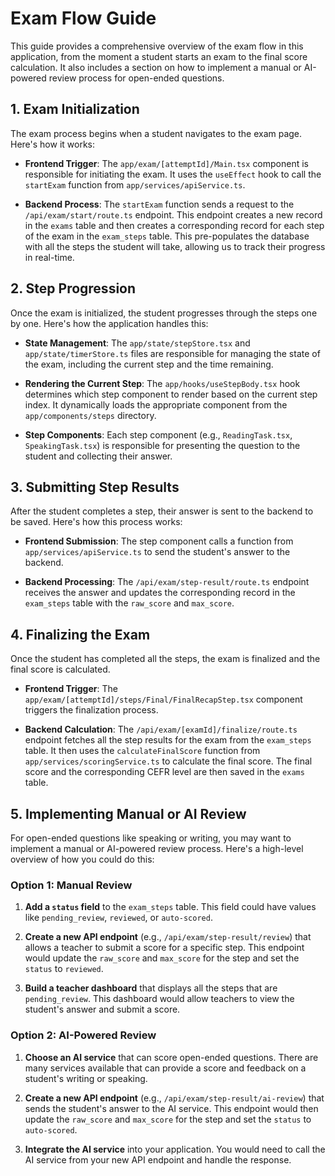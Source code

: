 # Exam Flow Guide

This guide provides a comprehensive overview of the exam flow in this application, from the moment a student starts an exam to the final score calculation. It also includes a section on how to implement a manual or AI-powered review process for open-ended questions.

## 1. Exam Initialization

The exam process begins when a student navigates to the exam page. Here's how it works:

- **Frontend Trigger**: The `app/exam/[attemptId]/Main.tsx` component is responsible for initiating the exam. It uses the `useEffect` hook to call the `startExam` function from `app/services/apiService.ts`.

- **Backend Process**: The `startExam` function sends a request to the `/api/exam/start/route.ts` endpoint. This endpoint creates a new record in the `exams` table and then creates a corresponding record for each step of the exam in the `exam_steps` table. This pre-populates the database with all the steps the student will take, allowing us to track their progress in real-time.

## 2. Step Progression

Once the exam is initialized, the student progresses through the steps one by one. Here's how the application handles this:

- **State Management**: The `app/state/stepStore.tsx` and `app/state/timerStore.ts` files are responsible for managing the state of the exam, including the current step and the time remaining.

- **Rendering the Current Step**: The `app/hooks/useStepBody.tsx` hook determines which step component to render based on the current step index. It dynamically loads the appropriate component from the `app/components/steps` directory.

- **Step Components**: Each step component (e.g., `ReadingTask.tsx`, `SpeakingTask.tsx`) is responsible for presenting the question to the student and collecting their answer.

## 3. Submitting Step Results

After the student completes a step, their answer is sent to the backend to be saved. Here's how this process works:

- **Frontend Submission**: The step component calls a function from `app/services/apiService.ts` to send the student's answer to the backend.

- **Backend Processing**: The `/api/exam/step-result/route.ts` endpoint receives the answer and updates the corresponding record in the `exam_steps` table with the `raw_score` and `max_score`.

## 4. Finalizing the Exam

Once the student has completed all the steps, the exam is finalized and the final score is calculated.

- **Frontend Trigger**: The `app/exam/[attemptId]/steps/Final/FinalRecapStep.tsx` component triggers the finalization process.

- **Backend Calculation**: The `/api/exam/[examId]/finalize/route.ts` endpoint fetches all the step results for the exam from the `exam_steps` table. It then uses the `calculateFinalScore` function from `app/services/scoringService.ts` to calculate the final score. The final score and the corresponding CEFR level are then saved in the `exams` table.

## 5. Implementing Manual or AI Review

For open-ended questions like speaking or writing, you may want to implement a manual or AI-powered review process. Here's a high-level overview of how you could do this:

### Option 1: Manual Review

1.  **Add a `status` field** to the `exam_steps` table. This field could have values like `pending_review`, `reviewed`, or `auto-scored`.

2.  **Create a new API endpoint** (e.g., `/api/exam/step-result/review`) that allows a teacher to submit a score for a specific step. This endpoint would update the `raw_score` and `max_score` for the step and set the `status` to `reviewed`.

3.  **Build a teacher dashboard** that displays all the steps that are `pending_review`. This dashboard would allow teachers to view the student's answer and submit a score.

### Option 2: AI-Powered Review

1.  **Choose an AI service** that can score open-ended questions. There are many services available that can provide a score and feedback on a student's writing or speaking.

2.  **Create a new API endpoint** (e.g., `/api/exam/step-result/ai-review`) that sends the student's answer to the AI service. This endpoint would then update the `raw_score` and `max_score` for the step and set the `status` to `auto-scored`.

3.  **Integrate the AI service** into your application. You would need to call the AI service from your new API endpoint and handle the response.